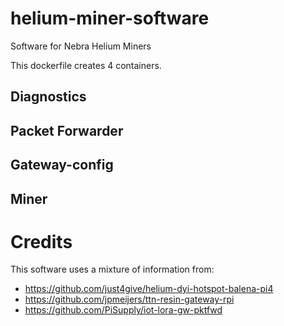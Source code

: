 # helium-miner-software
Software for Nebra Helium Miners

This dockerfile creates 4 containers.

## Diagnostics
## Packet Forwarder
## Gateway-config
## Miner

# Credits

This software uses a mixture of information from:
* https://github.com/just4give/helium-dyi-hotspot-balena-pi4
* https://github.com/jpmeijers/ttn-resin-gateway-rpi
* https://github.com/PiSupply/iot-lora-gw-pktfwd
